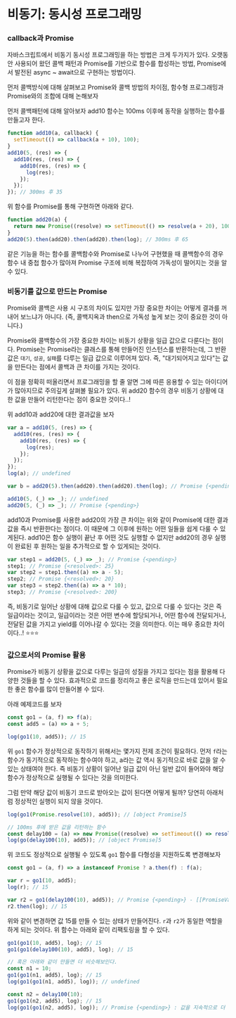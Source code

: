﻿# 비동기: 동시성 프로그래밍

### callback과 Promise

자바스크립트에서 비동기 동시성 프로그래밍을 하는 방법은 크게 두가지가 있다. 오랫동안 사용되어 왔던 콜백 패턴과 Promise를 기반으로 함수를 합성하는 방법, Promise에서 발전된 async ~ await으로 구현하는 방법이다.

먼저 콜백방식에 대해 살펴보고 Promise와 콜백 방법의 차이점, 함수형 프로그래밍과 Promise와의 조합에 대해 논해보자

먼저 콜백패턴에 대해 알아보자 add10 함수는 100ms 이후에 동작을 실행하는 함수를 만들고자 한다.

```jsx
function add10(a, callback) {
  setTimeout(() => callback(a + 10), 100);
}
add10(5, (res) => {
  add10(res, (res) => {
    add10(res, (res) => {
      log(res);
    });
  });
}); // 300ms 후 35
```

위 함수를 Promise를 통해 구현하면 아래와 같다.

```jsx
function add20(a) {
  return new Promise((resolve) => setTimeout(() => resolve(a + 20), 100));
}
add20(5).then(add20).then(add20).then(log); // 300ms 후 65
```

같은 기능을 하는 함수를 콜백함수와 Promise로 나누어 구현했을 때 콜백함수의 경우 함수 내 중첩 함수가 많아져 Promise 구조에 비해 복잡하여 가독성이 떨어지는 것을 알 수 있다.

### 비동기를 값으로 만드는 Promise

Promise와 콜백은 사용 시 구조의 차이도 있지만 가장 중요한 차이는 어떻게 결과를 꺼내어 보느냐가 아니다. (즉, 콜백지옥과 then으로 가독성 높게 보는 것이 중요한 것이 아니다.)

Promise와 콜백함수의 가장 중요한 차이는 비동기 상황을 일급 값으로 다룬다는 점이다. Promise는 Promise라는 클래스를 통해 만들어진 인스턴스를 반환하는데, 그 반환값은 `대기`, `성공`, `실패`를 다루는 일급 값으로 이루어져 있다. 즉, "대기되어지고 있다"는 값을 만든다는 점에서 콜백과 큰 차이를 가지는 것이다.

이 점을 정확히 떠올리면서 프로그래밍을 할 줄 알면 그에 따른 응용할 수 있는 아이디어가 많아지므로 주의깊게 살펴볼 필요가 있다. 위 add20 함수의 경우 비동기 상황에 대한 값을 만들어 리턴한다는 점이 중요한 것이다..!

위 add10과 add20에 대한 결과값을 보자

```jsx
var a = add10(5, (res) => {
  add10(res, (res) => {
    add10(res, (res) => {
      log(res);
    });
  });
});
log(a); // undefined

var b = add20(5).then(add20).then(add20).then(log); // Promise {<pending>}

add10(5, (_) => _); // undefined
add20(5, (_) => _); // Promise {<pending>}
```

add10과 Promise를 사용한 add20의 가장 큰 차이는 위와 같이 Promise에 대한 결과값을 즉시 반환한다는 점이다. 이 때문에 그 이후에 원하는 어떤 일들을 쉽게 다룰 수 있게된다. add10은 함수 실행이 끝난 후 어떤 것도 실행할 수 없지만 add20의 경우 실행이 완료된 후 원하는 일을 추가적으로 할 수 있게되는 것이다.

```jsx
var step1 = add20(5, (_) => _); // Promise {<pending>}
step1; // Promise {<resolved>: 25}
var step2 = step1.then((a) => a - 5);
step2; // Promise {<resolved>: 20}
var step3 = step2.then((a) => a * 10);
step3; // Promise {<resolved>: 200}
```

즉, 비동기로 일어난 상황에 대해 값으로 다룰 수 있고, 값으로 다룰 수 있다는 것은 즉 일급이라는 것이고, 일급이라는 것은 어떤 변수에 할당되거나, 어떤 함수에 전달되거나, 전달된 값을 가지고 yield를 이어나갈 수 있다는 것을 의미한다. 이는 매우 중요한 차이이다..! ⭐️⭐️⭐️

### 값으로서의 Promise 활용

Promise가 비동기 상황을 값으로 다루는 일급의 성질을 가지고 있다는 점을 활용해 다양한 것들을 할 수 있다.
효과적으로 코드를 정리하고 좋은 로직을 만드는데 있어서 필요한 좋은 함수를 많이 만들어볼 수 있다.

아래 예제코드를 보자

```jsx
const go1 = (a, f) => f(a);
const add5 = (a) => a + 5;

log(go1(10, add5)); // 15
```

위 `go1` 함수가 정상적으로 동작하기 위해서는 몇가지 전제 조건이 필요하다. 먼저 `f`라는 함수가 동기적으로 동작하는 함수여야 하고, a라는 값 역시 동기적으로 바로 값을 알 수 있는 상태여야 한다. 즉 비동기 상황이 일어난 일급 값이 아닌 일반 값이 들어와야 해당 함수가 정상적으로 실행될 수 있다는 것을 의미한다.

그럼 만약 해당 값이 비동기 코드로 받아오는 값이 된다면 어떻게 될까?
당연히 아래처럼 정상적인 실행이 되지 않을 것이다.

```jsx
log(go1(Promise.resolve(10), add5)); // [object Promise]5

// 100ms 후에 받은 값을 리턴하는 함수
const delay100 = (a) => new Promise((resolve) => setTimeout(() => resolve(a), 100));
log(go(delay100(10), add5)); // [object Promise]5
```

위 코드도 정상적으로 실행될 수 있도록 `go1` 함수를 다형성을 지원하도록 변경해보자

```jsx
const go1 = (a, f) => a instanceof Promise ? a.then(f) : f(a);

var r = go1(10, add5);
log(r); // 15

var r2 = go1(delay100(10), add5)); // Promise {<pending>} - [[PromiseValue]]: 15
r2.then(log); // 15
```

위와 같이 변경하면 값 15를 만들 수 있는 상태가 만들어진다. `r`과 `r2`가 동일한 역할을 하게 되는 것이다.
위 함수는 아래와 같이 리팩토링을 할 수 있다.

```jsx
go1(go1(10, add5), log); // 15
go1(go1(delay100(10), add5), log); // 15

// 혹은 아래와 같이 만들면 더 비슷해보인다.
const n1 = 10;
go1(go1(n1, add5), log); // 15
log(go1(go1(n1, add5), log)); // undefined

const n2 = delay100(10);
go1(go1(n2, add5), log); // 15
log(go1(go1(n2, add5), log)); // Promise {<pending>} : 값을 지속적으로 더 만들어나갈 수 있다. 이것이 차이점이다.
```
